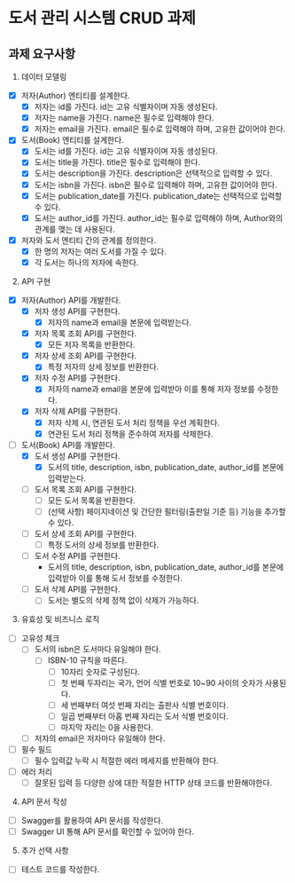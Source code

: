 # 도서 관리 시스템 CRUD 과제

## 과제 요구사항

1. 데이터 모델링

- [x] 저자(Author) 엔티티를 설계한다.
    - [x] 저자는 id를 가진다. id는 고유 식별자이며 자동 생성된다.
    - [x] 저자는 name을 가진다. name은 필수로 입력해야 한다.
    - [x] 저자는 email을 가진다. email은 필수로 입력해야 하며, 고유한 값이어야 한다.

- [x] 도서(Book) 엔티티를 설계한다.
    - [x] 도서는 id를 가진다. id는 고유 식별자이며 자동 생성된다.
    - [x] 도서는 title을 가진다. title은 필수로 입력해야 한다.
    - [x] 도서는 description을 가진다. description은 선택적으로 입력할 수 있다.
    - [x] 도서는 isbn을 가진다. isbn은 필수로 입력해야 하며, 고유한 값이어야 한다.
    - [x] 도서는 publication_date를 가진다. publication_date는 선택적으로 입력할 수 있다.
    - [x] 도서는 author_id를 가진다. author_id는 필수로 입력해야 하며, Author와의 관계를 맺는 데 사용된다.

- [x] 저자와 도서 엔티티 간의 관계를 정의한다.
    - [x] 한 명의 저자는 여러 도서를 가질 수 있다.
    - [x] 각 도서는 하나의 저자에 속한다.

2. API 구현

- [x] 저자(Author) API를 개발한다.
    - [x] 저자 생성 API를 구현한다.
        - [x] 저자의 name과 email을 본문에 입력받는다.
    - [x] 저자 목록 조회 API를 구현한다.
        - [x] 모든 저자 목록을 반환한다.
    - [x] 저자 상세 조회 API를 구현한다.
        - [x] 특정 저자의 상세 정보를 반환한다.
    - [x] 저자 수정 API를 구현한다.
        - [x] 저자의 name과 email을 본문에 입력받아 이를 통해 저자 정보를 수정한다.
    - [x] 저자 삭제 API를 구현한다.
        - [x] 저자 삭제 시, 연관된 도서 처리 정책을 우선 계획한다.
        - [x] 연관된 도서 처리 정책을 준수하여 저자를 삭제한다.

- [ ] 도서(Book) API를 개발한다.
    - [x] 도서 생성 API를 구현한다.
        - [x] 도서의 title, description, isbn, publication_date, author_id를 본문에 입력받는다.
    - [ ] 도서 목록 조회 API를 구현한다.
        - [ ] 모든 도서 목록을 반환한다.
        - [ ] (선택 사항) 페이지네이션 및 간단한 필터링(출판일 기준 등) 기능을 추가할 수 있다.
    - [ ] 도서 상세 조회 API를 구현한다.
        - [ ] 특정 도서의 상세 정보를 반환한다.
    - [ ] 도서 수정 API를 구현한다.
        - 도서의 title, description, isbn, publication_date, author_id를 본문에 입력받아 이를 통해 도서 정보를 수정한다.
    - [ ] 도서 삭제 API를 구현한다.
        - [ ] 도서는 별도의 삭제 정책 없이 삭제가 가능하다.

3. 유효성 및 비즈니스 로직

- [ ] 고유성 체크
    - [ ] 도서의 isbn은 도서마다 유일해야 한다.
        - [ ] ISBN-10 규칙을 따른다.
            - [ ] 10자리 숫자로 구성된다.
            - [ ] 첫 번째 두자리는 국가, 언어 식별 번호로 10~90 사이의 숫자가 사용된다.
            - [ ] 세 번째부터 여섯 번째 자리는 출판사 식별 번호이다.
            - [ ] 일곱 번째부터 아홉 번째 자리는 도서 식별 번호이다.
            - [ ] 마지막 자리는 0을 사용한다.
    - [ ] 저자의 email은 저자마다 유일해야 한다.

- [ ] 필수 필드
    - [ ] 필수 입력값 누락 시 적절한 에러 메세지를 반환해야 한다.

- [ ] 에러 처리
    - [ ] 잘못된 입력 등 다양한 상에 대한 적절한 HTTP 상태 코드를 반환해야한다.

4. API 문서 작성

- [ ] Swagger를 활용하여 API 문서를 작성한다.
- [ ] Swagger UI 통해 API 문서를 확인할 수 있어야 한다.

5. 추가 선택 사항

- [ ] 테스트 코드를 작성한다.
